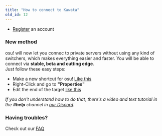 ```yaml
---
title: "How to connect to Kawata"
old_id: 12
---
```

- [Register](https://kawata.pw/index.php?p=3) an account  

### New method
osu! will now let you connec to private servers without using any kind of switchers, which makes everything easier and faster.
You will be able to connect via **stable, beta and cutting edge**.  
Just follow these easy steps:

- Make a new shortcut for osu! [Like this](https://i.imgur.com/tUkwoPs.png)
- Right-Click and go to **"Properties"**  
- Edit the end of the target [like this](https://i.imgur.com/690Xams.png)

*If you don't understand how to do that, there's a video and text tutorial in the **#help** channel in [our Discord](https://discord.com/4CzsqkK).*

### Having troubles?

Check out our [FAQ](https://kawata.pw/doc/5)
